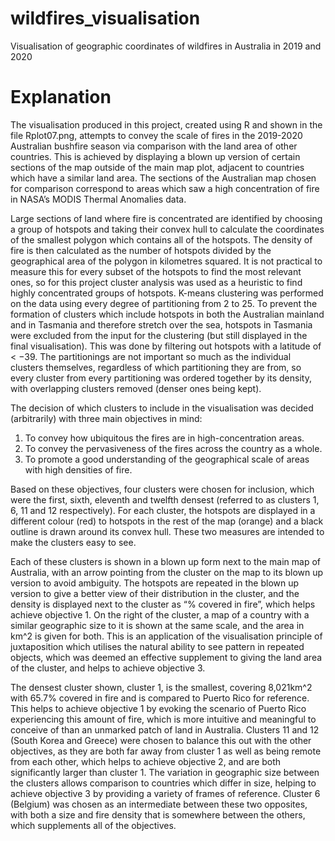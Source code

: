 # wildfires_visualisation
Visualisation of geographic coordinates of wildfires in Australia in 2019 and 2020

# Explanation
The visualisation produced in this project, created using R and shown in the file Rplot07.png, attempts to convey the scale of fires in the 2019-2020 Australian bushfire season via comparison with the land area of other countries. This is achieved by displaying a blown up version of certain sections of the map outside of the main map plot, adjacent to countries which have a similar land area. The sections of the Australian map chosen for comparison correspond to areas which saw a high concentration of fire in NASA’s MODIS Thermal Anomalies data.

Large sections of land where fire is concentrated are identified by choosing a group of hotspots and taking their convex hull to calculate the
coordinates of the smallest polygon which contains all of the hotspots. The density of fire is then calculated as the number of hotspots divided by the geographical area of the polygon in kilometres squared. It is not practical to measure this for every subset of the hotspots to find the most relevant ones, so for this project cluster analysis was used as a heuristic to find highly concentrated groups of hotspots.
K-means clustering was performed on the data using every degree of partitioning from 2 to 25.
To prevent the formation of clusters which include hotspots in both the Australian mainland and in
Tasmania and therefore stretch over the sea, hotspots in Tasmania were excluded from the input for
the clustering (but still displayed in the final visualisation). This was done by filtering out hotspots
with a latitude of < −39. The partitionings are not important so much as the individual clusters
themselves, regardless of which partitioning they are from, so every cluster from every partitioning
was ordered together by its density, with overlapping clusters removed (denser ones being kept).

The decision of which clusters to include in the visualisation was decided (arbitrarily) with three main objectives
in mind:
1. To convey how ubiquitous the fires are in high-concentration areas.
2. To convey the pervasiveness of the fires across the country as a whole.
3. To promote a good understanding of the geographical scale of areas with high densities of fire.

Based on these objectives, four clusters were chosen for inclusion, which were the first, sixth,
eleventh and twelfth densest (referred to as clusters 1, 6, 11 and 12 respectively). For each cluster,
the hotspots are displayed in a different colour (red) to hotspots in the rest of the map (orange) and a
black outline is drawn around its convex hull. These two measures are intended to make the clusters
easy to see.

Each of these clusters is shown in a blown up form next to the main map of Australia, with an
arrow pointing from the cluster on the map to its blown up version to avoid ambiguity. The hotspots
are repeated in the blown up version to give a better view of their distribution in the cluster, and
the density is displayed next to the cluster as “% covered in fire”, which helps achieve objective 1.
On the right of the cluster, a map of a country with a similar geographic size to it is shown at the
same scale, and the area in km^2
is given for both. This is an application of the visualisation principle
of juxtaposition which utilises the natural ability to see pattern in repeated objects, which was
deemed an effective supplement to giving the land area of the cluster, and helps to achieve objective
3.

The densest cluster shown, cluster 1, is the smallest, covering 8,021km^2 with 65.7% covered in fire
and is compared to Puerto Rico for reference. This helps to achieve objective 1 by evoking the scenario
of Puerto Rico experiencing this amount of fire, which is more intuitive and meaningful to conceive
of than an unmarked patch of land in Australia. Clusters 11 and 12 (South Korea and Greece) were
chosen to balance this out with the other objectives, as they are both far away from cluster 1 as well as
being remote from each other, which helps to achieve objective 2, and are both significantly larger than
cluster 1. The variation in geographic size between the clusters allows comparison to countries which
differ in size, helping to achieve objective 3 by providing a variety of frames of reference. Cluster 6
(Belgium) was chosen as an intermediate between these two opposites, with both a size and fire density
that is somewhere between the others, which supplements all of the objectives.
